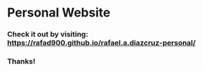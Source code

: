 # Personal Website

### Check it out by visiting: https://rafad900.github.io/rafael.a.diazcruz-personal/

### Thanks!
